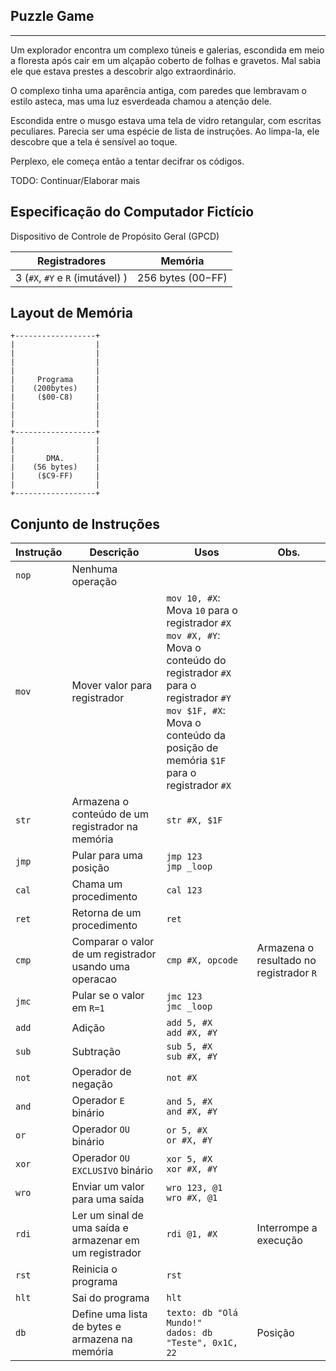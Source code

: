 ## Puzzle Game
---
Um explorador encontra um complexo túneis e galerias, escondida em meio a floresta após cair em um alçapão coberto de folhas e gravetos. Mal sabia ele que estava prestes a descobrir algo extraordinário.

O complexo tinha uma aparência antiga, com paredes que lembravam o estilo asteca, mas uma luz esverdeada chamou a atenção dele.

Escondida entre o musgo estava uma tela de vidro retangular, com escritas peculiares. Parecia ser uma espécie de lista de instruções. Ao limpa-la, ele descobre que a tela é sensível ao toque.

Perplexo, ele começa então a tentar decifrar os códigos.

TODO: Continuar/Elaborar mais

## Especificação do Computador Fictício
Dispositivo de Controle de Propósito Geral (GPCD)

Registradores|Memória
-------------|-------
3 (`#X`, `#Y` e `R` (imutável) )|256 bytes ($00-$FF)

## Layout de Memória
```
+------------------+
|                  |
|                  |
|                  |
|                  |
|     Programa     |
|    (200bytes)    |
|     ($00-C8)     |
|                  |
|                  |
|                  |
+------------------+
|                  |
|                  |
|       DMA.       |
|    (56 bytes)    |
|     ($C9-FF)     |
|                  |
+------------------+
```

## Conjunto de Instruções
Instrução|Descrição|Usos|Obs.
---------|---------|----|----
`nop`|Nenhuma operação||
`mov`|Mover valor para registrador|`mov 10, #X`: Mova `10` para o registrador `#X`<br/>`mov #X, #Y`: Mova o conteúdo do registrador `#X` para o registrador `#Y`<br/>`mov $1F, #X`: Mova o conteúdo da posição de memória `$1F` para o registrador `#X`|
`str`|Armazena o conteúdo de um registrador na memória|`str #X, $1F`
`jmp`|Pular para uma posição|`jmp 123`<br/>`jmp _loop`|
`cal`|Chama um procedimento|`cal 123`|
`ret`|Retorna de um procedimento|`ret`|
`cmp`|Comparar o valor de um registrador usando uma operacao|`cmp #X, opcode`|Armazena o resultado no registrador `R`
`jmc`|Pular se o valor em `R=1`|`jmc 123`<br/>`jmc _loop`|
`add`|Adição|`add 5, #X`<br/>`add #X, #Y`|
`sub`|Subtração|`sub 5, #X`<br/>`sub #X, #Y`|
`not`|Operador de negação|`not #X`|
`and`|Operador `E` binário|`and 5, #X`<br/>`and #X, #Y`|
`or`|Operador `OU` binário|`or 5, #X`<br/>`or #X, #Y`|
`xor`|Operador `OU EXCLUSIVO` binário|`xor 5, #X`<br/>`xor #X, #Y`|
`wro`|Enviar um valor para uma saída|`wro 123, @1`<br/>`wro #X, @1`|
`rdi`|Ler um sinal de uma saída e armazenar em um registrador|`rdi @1, #X`|Interrompe a execução
`rst`|Reinicia o programa|`rst`|
`hlt`|Sai do programa|`hlt`|
`db`|Define uma lista de bytes e armazena na memória|`texto: db "Olá Mundo!"`<br/>`dados: db "Teste", 0x1C, 22`|Posição 
